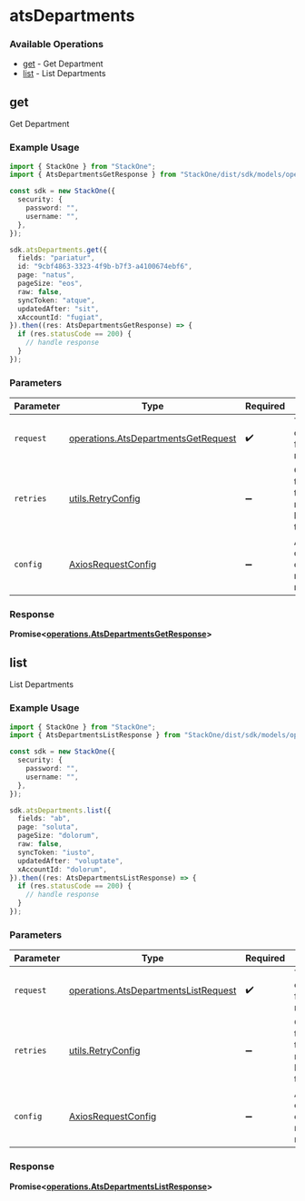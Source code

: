 # atsDepartments

### Available Operations

* [get](#get) - Get Department
* [list](#list) - List Departments

## get

Get Department

### Example Usage

```typescript
import { StackOne } from "StackOne";
import { AtsDepartmentsGetResponse } from "StackOne/dist/sdk/models/operations";

const sdk = new StackOne({
  security: {
    password: "",
    username: "",
  },
});

sdk.atsDepartments.get({
  fields: "pariatur",
  id: "9cbf4863-3323-4f9b-b7f3-a4100674ebf6",
  page: "natus",
  pageSize: "eos",
  raw: false,
  syncToken: "atque",
  updatedAfter: "sit",
  xAccountId: "fugiat",
}).then((res: AtsDepartmentsGetResponse) => {
  if (res.statusCode == 200) {
    // handle response
  }
});
```

### Parameters

| Parameter                                                                                  | Type                                                                                       | Required                                                                                   | Description                                                                                |
| ------------------------------------------------------------------------------------------ | ------------------------------------------------------------------------------------------ | ------------------------------------------------------------------------------------------ | ------------------------------------------------------------------------------------------ |
| `request`                                                                                  | [operations.AtsDepartmentsGetRequest](../../models/operations/atsdepartmentsgetrequest.md) | :heavy_check_mark:                                                                         | The request object to use for the request.                                                 |
| `retries`                                                                                  | [utils.RetryConfig](../../models/utils/retryconfig.md)                                     | :heavy_minus_sign:                                                                         | Configuration to override the default retry behavior of the client.                        |
| `config`                                                                                   | [AxiosRequestConfig](https://axios-http.com/docs/req_config)                               | :heavy_minus_sign:                                                                         | Available config options for making requests.                                              |


### Response

**Promise<[operations.AtsDepartmentsGetResponse](../../models/operations/atsdepartmentsgetresponse.md)>**


## list

List Departments

### Example Usage

```typescript
import { StackOne } from "StackOne";
import { AtsDepartmentsListResponse } from "StackOne/dist/sdk/models/operations";

const sdk = new StackOne({
  security: {
    password: "",
    username: "",
  },
});

sdk.atsDepartments.list({
  fields: "ab",
  page: "soluta",
  pageSize: "dolorum",
  raw: false,
  syncToken: "iusto",
  updatedAfter: "voluptate",
  xAccountId: "dolorum",
}).then((res: AtsDepartmentsListResponse) => {
  if (res.statusCode == 200) {
    // handle response
  }
});
```

### Parameters

| Parameter                                                                                    | Type                                                                                         | Required                                                                                     | Description                                                                                  |
| -------------------------------------------------------------------------------------------- | -------------------------------------------------------------------------------------------- | -------------------------------------------------------------------------------------------- | -------------------------------------------------------------------------------------------- |
| `request`                                                                                    | [operations.AtsDepartmentsListRequest](../../models/operations/atsdepartmentslistrequest.md) | :heavy_check_mark:                                                                           | The request object to use for the request.                                                   |
| `retries`                                                                                    | [utils.RetryConfig](../../models/utils/retryconfig.md)                                       | :heavy_minus_sign:                                                                           | Configuration to override the default retry behavior of the client.                          |
| `config`                                                                                     | [AxiosRequestConfig](https://axios-http.com/docs/req_config)                                 | :heavy_minus_sign:                                                                           | Available config options for making requests.                                                |


### Response

**Promise<[operations.AtsDepartmentsListResponse](../../models/operations/atsdepartmentslistresponse.md)>**

